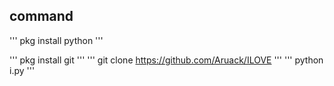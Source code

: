 ## command 
'''
pkg install python 
'''

''' 
pkg install git 
'''
'''
git clone https://github.com/Aruack/ILOVE
'''
'''
python i.py
'''
